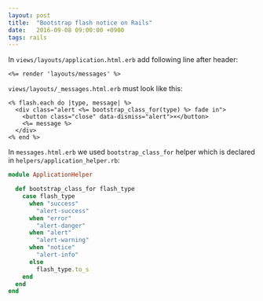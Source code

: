 ```yaml
---
layout: post
title:  "Bootstrap flash notice on Rails"
date:   2016-09-08 09:00:00 +0900
tags: rails
---
```

In `views/layouts/application.html.erb` add following line after header:

```erb
<%= render 'layouts/messages' %>
```

`views/layouts/_messages.html.erb` must look like this:

```erb
<% flash.each do |type, message| %>
  <div class="alert <%= bootstrap_class_for(type) %> fade in">
    <button class="close" data-dismiss="alert">×</button>
    <%= message %>
  </div>
<% end %>
```

In `messages.html.erb` we used `bootstrap_class_for` helper which is declared in `helpers/application_helper.rb`:

```ruby
module ApplicationHelper

  def bootstrap_class_for flash_type
    case flash_type
      when "success"
        "alert-success"
      when "error"
        "alert-danger"
      when "alert"
        "alert-warning"
      when "notice"
        "alert-info"
      else
        flash_type.to_s
    end
  end
end
```
